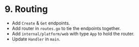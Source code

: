 # 9. Routing

- Add `Create` & `Get` endpoints.
- Add router in `routes.go` to tie the endpoints together.
- Add `internal/platform/web` with type `App` to hold the router.
- Update `Handler` in `main`.
